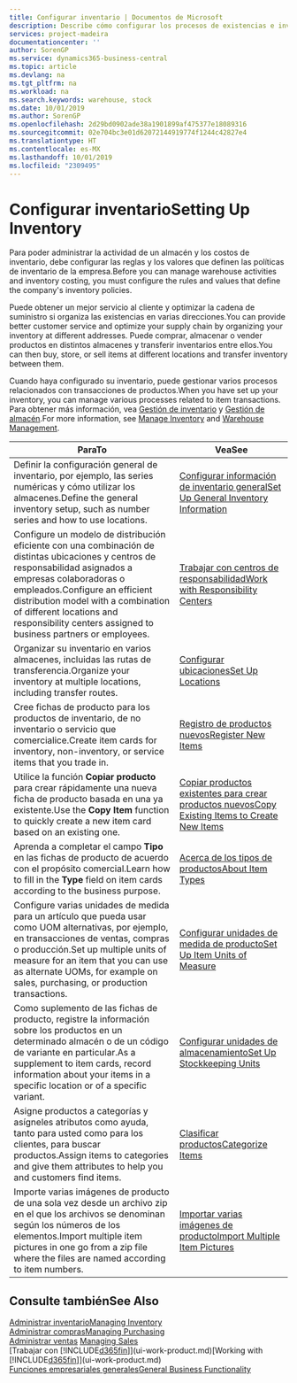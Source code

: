 ```yaml
---
title: Configurar inventario | Documentos de Microsoft
description: Describe cómo configurar los procesos de existencias e inventario, incluidas las rutas de transferencia y las ubicaciones, como los almacenes.
services: project-madeira
documentationcenter: ''
author: SorenGP
ms.service: dynamics365-business-central
ms.topic: article
ms.devlang: na
ms.tgt_pltfrm: na
ms.workload: na
ms.search.keywords: warehouse, stock
ms.date: 10/01/2019
ms.author: SorenGP
ms.openlocfilehash: 2d29bd0902ade38a1901899af475377e18089316
ms.sourcegitcommit: 02e704bc3e01d62072144919774f1244c42827e4
ms.translationtype: HT
ms.contentlocale: es-MX
ms.lasthandoff: 10/01/2019
ms.locfileid: "2309495"
---
```

# <a name="setting-up-inventory"></a><span data-ttu-id="6df25-103">Configurar inventario</span><span class="sxs-lookup"><span data-stu-id="6df25-103">Setting Up Inventory</span></span>
<span data-ttu-id="6df25-104">Para poder administrar la actividad de un almacén y los costos de inventario, debe configurar las reglas y los valores que definen las políticas de inventario de la empresa.</span><span class="sxs-lookup"><span data-stu-id="6df25-104">Before you can manage warehouse activities and inventory costing, you must configure the rules and values that define the company's inventory policies.</span></span>

<span data-ttu-id="6df25-105">Puede obtener un mejor servicio al cliente y optimizar la cadena de suministro si organiza las existencias en varias direcciones.</span><span class="sxs-lookup"><span data-stu-id="6df25-105">You can provide better customer service and optimize your supply chain by organizing your inventory at different addresses.</span></span> <span data-ttu-id="6df25-106">Puede comprar, almacenar o vender productos en distintos almacenes y transferir inventarios entre ellos.</span><span class="sxs-lookup"><span data-stu-id="6df25-106">You can then buy, store, or sell items at different locations and transfer inventory between them.</span></span>

<span data-ttu-id="6df25-107">Cuando haya configurado su inventario, puede gestionar varios procesos relacionados con transacciones de productos.</span><span class="sxs-lookup"><span data-stu-id="6df25-107">When you have set up your inventory, you can manage various processes related to item transactions.</span></span> <span data-ttu-id="6df25-108">Para obtener más información, vea [Gestión de inventario](inventory-manage-inventory.md) y [Gestión de almacén](warehouse-manage-warehouse.md).</span><span class="sxs-lookup"><span data-stu-id="6df25-108">For more information, see [Manage Inventory](inventory-manage-inventory.md) and [Warehouse Management](warehouse-manage-warehouse.md).</span></span>

| <span data-ttu-id="6df25-109">Para</span><span class="sxs-lookup"><span data-stu-id="6df25-109">To</span></span> | <span data-ttu-id="6df25-110">Vea</span><span class="sxs-lookup"><span data-stu-id="6df25-110">See</span></span> |
| --- | --- |
| <span data-ttu-id="6df25-111">Definir la configuración general de inventario, por ejemplo, las series numéricas y cómo utilizar los almacenes.</span><span class="sxs-lookup"><span data-stu-id="6df25-111">Define the general inventory setup, such as number series and how to use locations.</span></span> |[<span data-ttu-id="6df25-112">Configurar información de inventario general</span><span class="sxs-lookup"><span data-stu-id="6df25-112">Set Up General Inventory Information</span></span>](inventory-how-setup-general.md) |
|<span data-ttu-id="6df25-113">Configure un modelo de distribución eficiente con una combinación de distintas ubicaciones y centros de responsabilidad asignados a empresas colaboradoras o empleados.</span><span class="sxs-lookup"><span data-stu-id="6df25-113">Configure an efficient distribution model with a combination of different locations and responsibility centers assigned to business partners or employees.</span></span>|[<span data-ttu-id="6df25-114">Trabajar con centros de responsabilidad</span><span class="sxs-lookup"><span data-stu-id="6df25-114">Work with Responsibility Centers</span></span>](inventory-responsibility-centers.md)|
| <span data-ttu-id="6df25-115">Organizar su inventario en varios almacenes, incluidas las rutas de transferencia.</span><span class="sxs-lookup"><span data-stu-id="6df25-115">Organize your inventory at multiple locations, including transfer routes.</span></span> |[<span data-ttu-id="6df25-116">Configurar ubicaciones</span><span class="sxs-lookup"><span data-stu-id="6df25-116">Set Up Locations</span></span>](inventory-how-register-new-items.md) |
| <span data-ttu-id="6df25-117">Cree fichas de producto para los productos de inventario, de no inventario o servicio que comercialice.</span><span class="sxs-lookup"><span data-stu-id="6df25-117">Create item cards for inventory, non-inventory, or service items that you trade in.</span></span> |[<span data-ttu-id="6df25-118">Registro de productos nuevos</span><span class="sxs-lookup"><span data-stu-id="6df25-118">Register New Items</span></span>](inventory-how-register-new-items.md) |
|<span data-ttu-id="6df25-119">Utilice la función **Copiar producto** para crear rápidamente una nueva ficha de producto basada en una ya existente.</span><span class="sxs-lookup"><span data-stu-id="6df25-119">Use the **Copy Item** function to quickly create a new item card based on an existing one.</span></span>|[<span data-ttu-id="6df25-120">Copiar productos existentes para crear productos nuevos</span><span class="sxs-lookup"><span data-stu-id="6df25-120">Copy Existing Items to Create New Items</span></span>](inventory-how-copy-items.md)|
|<span data-ttu-id="6df25-121">Aprenda a completar el campo **Tipo** en las fichas de producto de acuerdo con el propósito comercial.</span><span class="sxs-lookup"><span data-stu-id="6df25-121">Learn how to fill in the **Type** field on item cards according to the business purpose.</span></span>|[<span data-ttu-id="6df25-122">Acerca de los tipos de productos</span><span class="sxs-lookup"><span data-stu-id="6df25-122">About Item Types</span></span>](inventory-about-item-types.md)|
|<span data-ttu-id="6df25-123">Configure varias unidades de medida para un artículo que pueda usar como UOM alternativas, por ejemplo, en transacciones de ventas, compras o producción.</span><span class="sxs-lookup"><span data-stu-id="6df25-123">Set up multiple units of measure for an item that you can use as alternate UOMs, for example on sales, purchasing, or production transactions.</span></span>|[<span data-ttu-id="6df25-124">Configurar unidades de medida de producto</span><span class="sxs-lookup"><span data-stu-id="6df25-124">Set Up Item Units of Measure</span></span>](inventory-how-setup-units-of-measure.md)|
|<span data-ttu-id="6df25-125">Como suplemento de las fichas de producto, registre la información sobre los productos en un determinado almacén o de un código de variante en particular.</span><span class="sxs-lookup"><span data-stu-id="6df25-125">As a supplement to item cards, record information about your items in a specific location or of a specific variant.</span></span>|[<span data-ttu-id="6df25-126">Configurar unidades de almacenamiento</span><span class="sxs-lookup"><span data-stu-id="6df25-126">Set Up Stockkeeping Units</span></span>](inventory-how-to-set-up-stockkeeping-units.md)|
| <span data-ttu-id="6df25-127">Asigne productos a categorías y asígneles atributos como ayuda, tanto para usted como para los clientes, para buscar productos.</span><span class="sxs-lookup"><span data-stu-id="6df25-127">Assign items to categories and give them attributes to help you and customers find items.</span></span> |[<span data-ttu-id="6df25-128">Clasificar productos</span><span class="sxs-lookup"><span data-stu-id="6df25-128">Categorize Items</span></span>](inventory-how-categorize-items.md) |
|<span data-ttu-id="6df25-129">Importe varias imágenes de producto de una sola vez desde un archivo zip en el que los archivos se denominan según los números de los elementos.</span><span class="sxs-lookup"><span data-stu-id="6df25-129">Import multiple item pictures in one go from a zip file where the files are named according to item numbers.</span></span>|[<span data-ttu-id="6df25-130">Importar varias imágenes de producto</span><span class="sxs-lookup"><span data-stu-id="6df25-130">Import Multiple Item Pictures</span></span>](inventory-how-import-item-pictures.md)|

## <a name="see-also"></a><span data-ttu-id="6df25-131">Consulte también</span><span class="sxs-lookup"><span data-stu-id="6df25-131">See Also</span></span>
[<span data-ttu-id="6df25-132">Administrar inventario</span><span class="sxs-lookup"><span data-stu-id="6df25-132">Managing Inventory</span></span>](inventory-manage-inventory.md)  
[<span data-ttu-id="6df25-133">Administrar compras</span><span class="sxs-lookup"><span data-stu-id="6df25-133">Managing Purchasing</span></span>](purchasing-manage-purchasing.md)  
<span data-ttu-id="6df25-134">[Administrar ventas](sales-manage-sales.md)  </span><span class="sxs-lookup"><span data-stu-id="6df25-134">[Managing Sales](sales-manage-sales.md)  </span></span>  
<span data-ttu-id="6df25-135">[Trabajar con [!INCLUDE[d365fin](includes/d365fin_md.md)]](ui-work-product.md)</span><span class="sxs-lookup"><span data-stu-id="6df25-135">[Working with [!INCLUDE[d365fin](includes/d365fin_md.md)]](ui-work-product.md)</span></span>  
[<span data-ttu-id="6df25-136">Funciones empresariales generales</span><span class="sxs-lookup"><span data-stu-id="6df25-136">General Business Functionality</span></span>](ui-across-business-areas.md)
